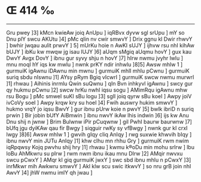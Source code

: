 # Œ 414 ‰
---
Gru pwey ]3] kMcn kwieAw joiq AnUpu ] iqRBvx dyvw sgl srUpu ] mY so
Dnu plY swcu AKUtu ]4] pMc qIin nv cwir smwvY ] Drix ggnu kl Dwir
rhwvY ] bwhir jwqau aulit prwvY ] 5] mUrKu hoie n AwKI sUJY ] ijhvw
rsu nhI kihAw bUJY ] ibKu kw mwqw jg isau lUJY ]6] aUqm sMgiq aUqmu
hovY ] gux kau DwvY Avgx DovY ] ibnu gur syvy shju n hovY ]7] hIrw nwmu
jvyhr lwlu ] mnu moqI hY iqs kw mwlu ] nwnk prKY ndir inhwlu ]8]5]
Awsw mhlw 1 ] gurmuiK igAwnu iDAwnu min mwnu ] gurmuiK mhlI mhlu
pCwnu ] gurmuiK suriq sbdu nIswnu ]1] AYsy pRym Bgiq vIcwrI ] gurmuiK
swcw nwmu murwrI ]1] rhwau ] Aihinis inrmlu Qwin suQwnu ] qIn Bvn
inhkyvl igAwnu ] swcy gur qy hukmu pCwnu ]2] swcw hrKu nwhI iqsu sogu
] AMimRqu igAwnu mhw rsu Bogu ] pMc smweI suKI sBu logu ]3] sglI joiq
qyrw sBu koeI ] Awpy joiV ivCoVy soeI ] Awpy krqw kry su hoeI ]4] Fwih
auswry hukim smwvY ] hukmo vrqY jo iqsu BwvY ] gur ibnu pUrw koie n pwvY
]5] bwlk ibriD n suriq prwin ] Bir jobin bUfY AiBmwin ] ibnu nwvY
ikAw lhis indwin ]6] ijs kw Anu Dnu shij n jwnw ] Brim Bulwnw
iPir pCuqwnw ] gil PwhI baurw baurwnw ]7] bUfq jgu dyiKAw qau fir
Bwgy ] siqguir rwKy sy vfBwgy ] nwnk gur kI crxI lwgy ]8]6] Awsw
mhlw 1 ] gwvih gIqy cIiq AnIqy ] rwg suxwie khwvih bIqy ] ibnu nwvY
min JUTu AnIqy ]1] khw clhu mn rhhu Gry ] gurmuiK rwm nwim iqRpqwsy
Kojq pwvhu shij hry ]1] rhwau ] kwmu k®oDu min mohu srIrw ] lbu loBu
AhMkwru su pIrw ] rwm nwm ibnu ikau mnu DIrw ]2] AMqir nwvxu swcu
pCwxY ] AMqr kI giq gurmuiK jwxY ] swc sbd ibnu mhlu n pCwxY ]3]
inrMkwr mih Awkwru smwvY ] Akl klw scu swic itkwvY ] so nru grB
join nhI AwvY ]4] jhW nwmu imlY qh jwau ]
####
